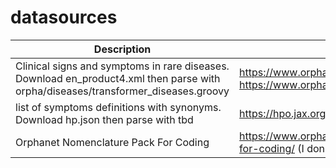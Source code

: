 # datasources

| Description  | URL |
| ------------- | ------------- |
|Clinical signs and symptoms in rare diseases. Download en_product4.xml then parse with orpha/diseases/transformer_diseases.groovy | https://www.orphadata.com/phenotypes/, https://www.orphadata.com/data/xml/en_product4.xml |
|list of symptoms definitions with synonyms. Download hp.json then parse with tbd |https://hpo.jax.org/app/data/ontology|
|Orphanet Nomenclature Pack For Coding|https://www.orphadata.com/orphanet-nomenclature-for-coding/ (I don't use this yet)|
